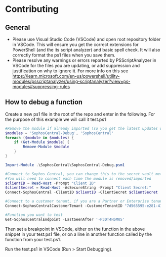 # Contributing

## General

* Please use Visual Studio Code (VSCode) and open root repository folder in VSCode. This will ensure you get the correct extensions for PowerShell (and the its script analyzer) and basic spell check. It will also correctly format the ps1 files when you save them.
* Please resolve any warnings or errors reported by PSScriptAnalyzer in VSCode for the files you are updating, or add suppression and justification on why to ignore it. For more info on this see <https://learn.microsoft.com/en-us/powershell/utility-modules/psscriptanalyzer/using-scriptanalyzer?view=ps-modules#suppressing-rules>

## How to debug a function

Create a new ps1 file in the root of the repo and enter in the following. For the purpose of this example we will call it test.ps1

```powershell
#Remove the module if already imported (so you get the latest updates when running)
$modules = 'SophosCentral-Debug', 'SophosCentral'
foreach ($module in $modules) {
    if (Get-Module $module) {
        Remove-Module $module
    }
}

Import-Module .\SophosCentral\SophosCentral-Debug.psm1

#Connect to Sophos Central, you can change this to the secret vault method if you have set this up
#You will need to connect each time the module is removed/imported
$clientID = Read-Host -Prompt "Client ID"
$clientSecret = Read-Host -AsSecureString -Prompt "Client Secret:"
Connect-SophosCentral -ClientID $clientID -ClientSecret $clientSecret

#Connect to a customer tenant, if you are a Partner or Enterprise tenant
Connect-SophosCentralCustomerTenant -CustomerTenantID "7d565595-e281-4128-9711-c97eb1d202c5"

#Function you want to test
Get-SophosCentralEndpoint -LastSeenAfter '-P3DT4H5M0S'
```

Then set a breakpoint in VSCode, either on the function in the above snippet in your test.ps1 file, or on a line in another function called by the function from your test.ps1.

Run the test.ps1 in VSCode (Run > Start Debugging).
